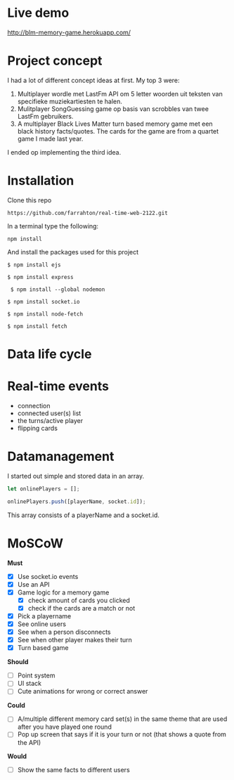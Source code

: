 # Live demo

http://blm-memory-game.herokuapp.com/

# Project concept

I had a lot of different concept ideas at first. My top 3 were:

1. Multiplayer wordle met LastFm API om 5 letter woorden uit teksten van specifieke muziekartiesten te halen.
2. Mulitplayer SongGuessing game op basis van scrobbles van twee LastFm gebruikers.
3. A multiplayer Black Lives Matter turn based memory game met een black history facts/quotes. The cards for the game are from a quartet game I made last year.

I ended op implementing the third idea.

# Installation

Clone this repo

```
https://github.com/farrahton/real-time-web-2122.git
```

In a terminal type the following:

```
npm install
```

And install the packages used for this project

```
$ npm install ejs
```

```
$ npm install express
```

```
 $ npm install --global nodemon
```

```
$ npm install socket.io
```

```
$ npm install node-fetch
```

```
$ npm install fetch
```

# Data life cycle

# Real-time events

- connection
- connected user(s) list
- the turns/active player
- flipping cards

# Datamanagement

I started out simple and stored data in an array.

```js
let onlinePlayers = [];

onlinePlayers.push([playerName, socket.id]);
```

This array consists of a playerName and a socket.id.

# MoSCoW

<strong> Must </strong>

- [x] Use socket.io events
- [x] Use an API
- [x] Game logic for a memory game
  - [x] check amount of cards you clicked
  - [x] check if the cards are a match or not
- [x] Pick a playername
- [x] See online users
- [x] See when a person disconnects
- [x] See when other player makes their turn
- [x] Turn based game

<strong> Should </strong>

- [ ] Point system
- [ ] UI stack
- [ ] Cute animations for wrong or correct answer

<strong> Could </strong>

- [ ] A/multiple different memory card set(s) in the same theme that are used after you have played one round
- [ ] Pop up screen that says if it is your turn or not (that shows a quote from the API)

<strong> Would </strong>

- [ ] Show the same facts to different users
